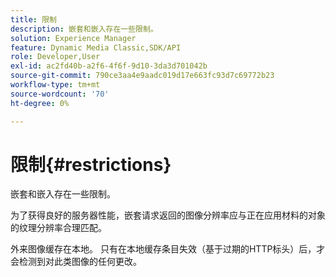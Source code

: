 ```yaml
---
title: 限制
description: 嵌套和嵌入存在一些限制。
solution: Experience Manager
feature: Dynamic Media Classic,SDK/API
role: Developer,User
exl-id: ac2fd40b-a2f6-4f6f-9d10-3da3d701042b
source-git-commit: 790ce3aa4e9aadc019d17e663fc93d7c69772b23
workflow-type: tm+mt
source-wordcount: '70'
ht-degree: 0%

---
```


# 限制{#restrictions}

嵌套和嵌入存在一些限制。

为了获得良好的服务器性能，嵌套请求返回的图像分辨率应与正在应用材料的对象的纹理分辨率合理匹配。

外来图像缓存在本地。 只有在本地缓存条目失效（基于过期的HTTP标头）后，才会检测到对此类图像的任何更改。

